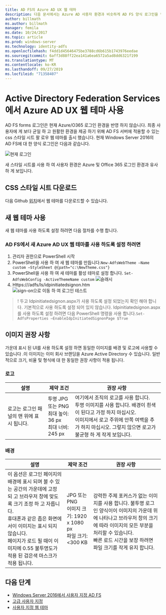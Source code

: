 ```yaml
---
title: AD FS의 Azure AD UX 웹 테마
description: 다음 문서에서는 Azure AD 사용자 환경과 비슷하게 AD FS 양식 로그인을 변경 하는 방법을 설명 합니다.
author: billmath
ms.author: billmath
manager: femila
ms.date: 10/24/2017
ms.topic: article
ms.prod: windows-server
ms.technology: identity-adfs
ms.openlocfilehash: f4dd1d45646475be3788cd6b615b1743976eedae
ms.sourcegitcommit: 6aff3d88ff22ea141a6ea6572a5ad8dd6321f199
ms.translationtype: MT
ms.contentlocale: ko-KR
ms.lasthandoff: 09/27/2019
ms.locfileid: "71358407"
---
```

# <a name="using-an-azure-ad-ux-web-theme-in-active-directory-federation-services"></a>Active Directory Federation Services에서 Azure AD UX 웹 테마 사용
AD FS forms 로그인은 현재 Azure/O365 로그인 환경을 반영 하지 않습니다.  최종 사용자에 게 보다 균일 하 고 원활한 환경을 제공 하기 위해 AD FS 서버에 적용할 수 있는 css 스타일 시트 팔 로우 웹 테마를 출시 했습니다.  현재 Windows Server 2016의 AD FS에 대 한 양식 로그인은 다음과 같습니다.

![현재 로그인](media/Azure-UX-Web-Theme-in-AD-FS/one.png)


새 스타일 시트를 사용 하 여 사용자 환경은 Azure 및 Office 365 로그인 환경과 유사 하 게 보입니다.

## <a name="download-the-css-style-sheet"></a>CSS 스타일 시트 다운로드
다음 Github [위치](https://github.com/Microsoft/adfsWebCustomization/tree/master/centeredUi)에서 웹 테마를 다운로드할 수 있습니다.


## <a name="enabling-the-new-web-theme"></a>새 웹 테마 사용
새 웹 테마를 사용 하도록 설정 하려면 다음 절차를 수행 합니다.

### <a name="to-enable-the-new-azure-ad-ux-web-theme-in-ad-fs"></a>AD FS에서 새 Azure AD UX 웹 테마를 사용 하도록 설정 하려면
1. 관리자 권한으로 PowerShell 시작
2. PowerShell을 사용 하 여 새 웹 테마를 만듭니다.`New-AdfsWebTheme –Name custom –StyleSheet @{path="c:\NewTheme.css"}`
3. PowerShell을 사용 하 여 새 테마를 활성 테마로 설정 합니다.  `Set-AdfsWebConfig -ActiveThemeName custom`
   ![슬래시](media/Azure-UX-Web-Theme-in-AD-FS/two.png)
4. Https://<AD FS name.domain>/adfs/ls/idpinitiatedsignon.htm ![sign-on으로 이동 하 여 로그인 테스트](media/Azure-UX-Web-Theme-in-AD-FS/three.png)

> ! 두고 Idpinitiatedsignon.aspx가 사용 하도록 설정 되었는지 확인 해야 합니다.  기본적으로 사용 하도록 설정 되어 있지 않습니다.  Idpinitiatedsignon.aspx를 사용 하도록 설정 하려면 다음 PowerShell 명령을 사용 합니다.`Set-AdfsProperties –EnableIdpInitiatedSignonPage $True`

## <a name="image-recommendations"></a>이미지 권장 사항
가운데 표시 된 UI를 사용 하도록 설정 하면 동일한 이미지를 배경 및 로고에 사용할 수 있습니다 .이 이미지는 이미 회사 브랜딩을 Azure Active Directory 수 있습니다. 일반적으로 크기, 비율 및 형식에 대 한 동일한 권장 사항이 적용 됩니다.

### <a name="logo"></a>로고

설명 | 제약 조건 | 권장 사항
------- | ------- | ----------
로고는 로그인 패널의 맨 위에 표시 됩니다. | 투명 JPG 또는 PNG<br>최대 높이: 36 px<br>최대 너비: 245 px | 여기에서 조직의 로고를 사용 합니다.<br>투명 이미지를 사용 합니다. 배경이 흰색이 된다고 가정 하지 마십시오.<br>이미지에서 로고 주위에 안쪽 여백을 추가 하지 마십시오. 그렇지 않으면 로고가 불균형 하 게 작게 보입니다.

### <a name="background"></a>배경

설명 | 제약 조건 | 권장 사항
------- | ------- | ----------
이 옵션은 로그인 페이지의 배경에 표시 되며 볼 수 있는 공간의 가운데에 고정 되 고 브라우저 창에 맞도록 크기 조정 하 고 자릅니다.    <br>휴대폰과 같은 좁은 화면에서이 이미지는 표시 되지 않습니다.<br>페이지가 로드 될 때이 이미지에 0.55 불투명도가 적용 된 검은색 마스크가 적용 됩니다. | JPG 또는 PNG<br>이미지 크기: 1920 x 1080 px<br>파일 크기: &lt;300 KB | <br>강력한 주제 포커스가 없는 이미지를 사용 합니다. 불투명 로그인 양식이이 이미지의 가운데 위에 나타나고 브라우저 창의 크기에 따라 이미지의 모든 부분을 처리할 수 있습니다.<br>빠른 로드 시간을 보장 하려면 파일 크기를 작게 유지 합니다.

## <a name="next-steps"></a>다음 단계
- [Windows Server 2016에서 사용자 지정 AD FS](AD-FS-Customization-in-Windows-Server-2016.md)
- [고급 사용자 지정](Advanced-Customization-of-AD-FS-Sign-in-Pages.md)
- [사용자 지정 웹 테마](Custom-Web-Themes-in-AD-FS.md)
